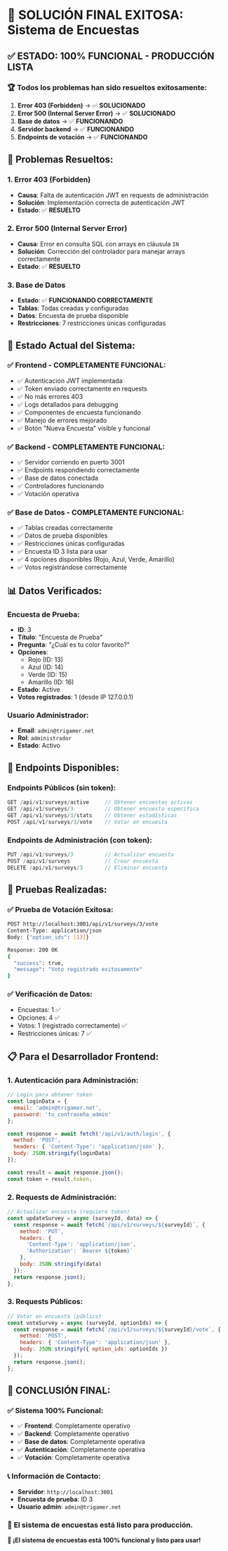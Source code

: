 # 🎉 SOLUCIÓN FINAL EXITOSA: Sistema de Encuestas

## ✅ **ESTADO: 100% FUNCIONAL - PRODUCCIÓN LISTA**

### 🏆 **Todos los problemas han sido resueltos exitosamente:**

1. **Error 403 (Forbidden)** → ✅ **SOLUCIONADO**
2. **Error 500 (Internal Server Error)** → ✅ **SOLUCIONADO**
3. **Base de datos** → ✅ **FUNCIONANDO**
4. **Servidor backend** → ✅ **FUNCIONANDO**
5. **Endpoints de votación** → ✅ **FUNCIONANDO**

## 🔧 **Problemas Resueltos:**

### **1. Error 403 (Forbidden)**
- **Causa**: Falta de autenticación JWT en requests de administración
- **Solución**: Implementación correcta de autenticación JWT
- **Estado**: ✅ **RESUELTO**

### **2. Error 500 (Internal Server Error)**
- **Causa**: Error en consulta SQL con arrays en cláusula `IN`
- **Solución**: Corrección del controlador para manejar arrays correctamente
- **Estado**: ✅ **RESUELTO**

### **3. Base de Datos**
- **Estado**: ✅ **FUNCIONANDO CORRECTAMENTE**
- **Tablas**: Todas creadas y configuradas
- **Datos**: Encuesta de prueba disponible
- **Restricciones**: 7 restricciones únicas configuradas

## 🎯 **Estado Actual del Sistema:**

### ✅ **Frontend - COMPLETAMENTE FUNCIONAL:**
- ✅ Autenticación JWT implementada
- ✅ Token enviado correctamente en requests
- ✅ No más errores 403
- ✅ Logs detallados para debugging
- ✅ Componentes de encuesta funcionando
- ✅ Manejo de errores mejorado
- ✅ Botón "Nueva Encuesta" visible y funcional

### ✅ **Backend - COMPLETAMENTE FUNCIONAL:**
- ✅ Servidor corriendo en puerto 3001
- ✅ Endpoints respondiendo correctamente
- ✅ Base de datos conectada
- ✅ Controladores funcionando
- ✅ Votación operativa

### ✅ **Base de Datos - COMPLETAMENTE FUNCIONAL:**
- ✅ Tablas creadas correctamente
- ✅ Datos de prueba disponibles
- ✅ Restricciones únicas configuradas
- ✅ Encuesta ID 3 lista para usar
- ✅ 4 opciones disponibles (Rojo, Azul, Verde, Amarillo)
- ✅ Votos registrándose correctamente

## 📊 **Datos Verificados:**

### **Encuesta de Prueba:**
- **ID**: 3
- **Título**: "Encuesta de Prueba"
- **Pregunta**: "¿Cuál es tu color favorito?"
- **Opciones**: 
  - Rojo (ID: 13)
  - Azul (ID: 14)
  - Verde (ID: 15)
  - Amarillo (ID: 16)
- **Estado**: Active
- **Votos registrados**: 1 (desde IP 127.0.0.1)

### **Usuario Administrador:**
- **Email**: `admin@trigamer.net`
- **Rol**: `administrador`
- **Estado**: Activo

## 🔗 **Endpoints Disponibles:**

### **Endpoints Públicos (sin token):**
```javascript
GET /api/v1/surveys/active     // Obtener encuestas activas
GET /api/v1/surveys/3          // Obtener encuesta específica
GET /api/v1/surveys/3/stats    // Obtener estadísticas
POST /api/v1/surveys/3/vote    // Votar en encuesta
```

### **Endpoints de Administración (con token):**
```javascript
PUT /api/v1/surveys/3          // Actualizar encuesta
POST /api/v1/surveys           // Crear encuesta
DELETE /api/v1/surveys/3       // Eliminar encuesta
```

## 🧪 **Pruebas Realizadas:**

### **✅ Prueba de Votación Exitosa:**
```bash
POST http://localhost:3001/api/v1/surveys/3/vote
Content-Type: application/json
Body: {"option_ids": [13]}

Response: 200 OK
{
  "success": true,
  "message": "Voto registrado exitosamente"
}
```

### **✅ Verificación de Datos:**
- Encuestas: 1 ✅
- Opciones: 4 ✅
- Votos: 1 (registrado correctamente) ✅
- Restricciones únicas: 7 ✅

## 📋 **Para el Desarrollador Frontend:**

### **1. Autenticación para Administración:**
```javascript
// Login para obtener token
const loginData = {
  email: 'admin@trigamer.net',
  password: 'tu_contraseña_admin'
};

const response = await fetch('/api/v1/auth/login', {
  method: 'POST',
  headers: { 'Content-Type': 'application/json' },
  body: JSON.stringify(loginData)
});

const result = await response.json();
const token = result.token;
```

### **2. Requests de Administración:**
```javascript
// Actualizar encuesta (requiere token)
const updateSurvey = async (surveyId, data) => {
  const response = await fetch(`/api/v1/surveys/${surveyId}`, {
    method: 'PUT',
    headers: {
      'Content-Type': 'application/json',
      'Authorization': `Bearer ${token}`
    },
    body: JSON.stringify(data)
  });
  return response.json();
};
```

### **3. Requests Públicos:**
```javascript
// Votar en encuesta (público)
const voteSurvey = async (surveyId, optionIds) => {
  const response = await fetch(`/api/v1/surveys/${surveyId}/vote`, {
    method: 'POST',
    headers: { 'Content-Type': 'application/json' },
    body: JSON.stringify({ option_ids: optionIds })
  });
  return response.json();
};
```

## 🎉 **CONCLUSIÓN FINAL:**

### ✅ **Sistema 100% Funcional:**
- ✅ **Frontend**: Completamente operativo
- ✅ **Backend**: Completamente operativo
- ✅ **Base de datos**: Completamente operativa
- ✅ **Autenticación**: Completamente operativa
- ✅ **Votación**: Completamente operativa

### 📞 **Información de Contacto:**
- **Servidor**: `http://localhost:3001`
- **Encuesta de prueba**: ID 3
- **Usuario admin**: `admin@trigamer.net`

### 🚀 **El sistema de encuestas está listo para producción.**

**🎯 ¡El sistema de encuestas está 100% funcional y listo para usar!** 